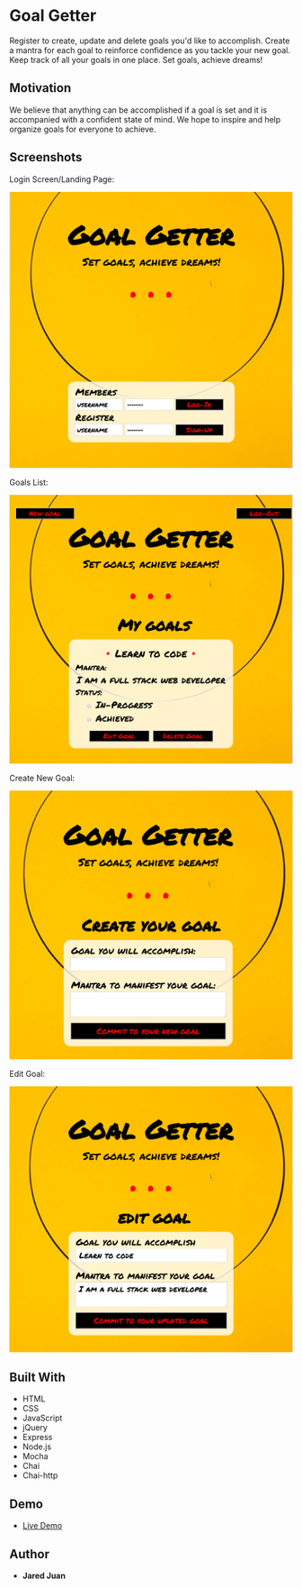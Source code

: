<!-- # Goal Getter

Initial wireframes:

https://wireframe.cc/x0a8I9

https://wireframe.cc/6oVXTU -->
# Goal Getter

Register to create, update and delete goals you'd like to accomplish.  Create a mantra for each goal to reinforce confidence as you tackle your new goal.  Keep track of all your goals in one place.  Set goals, achieve dreams!  
## Motivation

We believe that anything can be accomplished if a goal is set and it is accompanied with a confident state of mind.  We hope to inspire and help organize goals for everyone to achieve.

## Screenshots
Login Screen/Landing Page:

![alt text](https://github.com/jaredmichael/goals-app/blob/master/public/images/index-page.png)

Goals List:

![alt text](https://github.com/jaredmichael/goals-app/blob/master/public/images/goals-home.png)

Create New Goal:

![alt text](https://github.com/jaredmichael/goals-app/blob/master/public/images/new-goal.png)

Edit Goal:

![alt text](https://github.com/jaredmichael/goals-app/blob/master/public/images/edit-goal.png)

## Built With

* HTML
* CSS
* JavaScript
* jQuery
* Express
* Node.js
* Mocha
* Chai
* Chai-http

## Demo

- [Live Demo](https://goal-getter-app.herokuapp.com/)

## Author

* **Jared Juan**
